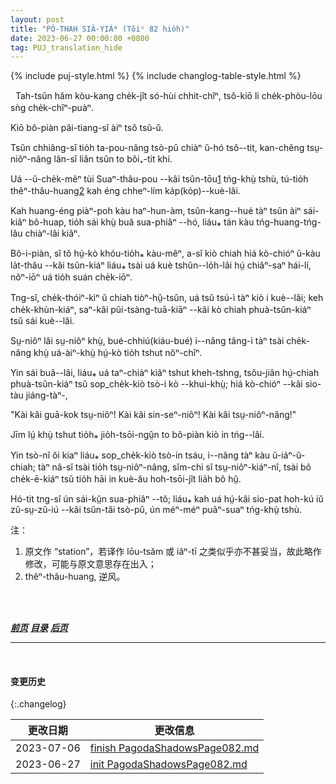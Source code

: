 ```yaml
---
layout: post
title: "PÓ-THAH SIÂ-YIÁᴺ (Tŏiⁿ 82 hio̍h)"
date: 2023-06-27 00:00:00 +0800
tag: PUJ_translation_hide
---
```


{% include puj-style.html %}
{% include changlog-table-style.html %}

<!-- The cost of boat and men is about four shillings a day, while the cost of travel by sedan-chair is about threepence per mile. -->
&nbsp;&nbsp;Tah-tsûn hăm kòu-kang che̍k-jît só-hùi chhit-chîⁿ, tsŏ-kiō li che̍k-phòu-lōu sǹg che̍k-chîⁿ-puàⁿ.
<!-- A chair is not always to be obtained. -->
Kiō bô-piàn pâi-tiang-sî àiⁿ tsŏ tsŭ-ŭ.
<!-- A boat can usually be secured by a man, though a woman may sometimes fail to get a passage. -->
Tsûn chhiâng-sî tio̍h ta-pou-nâng tsò-pû chiàⁿ ŭ-hó tsŏ&#x002D;&#x002D;tit, kan-chĕng tsṳ-niôⁿ-nâng lân-sî liân tsûn to bŏi₊-tit khí.
<!-- Returning homeward from a station upon the Swatow Bay, I one night found a head wind and surging waves opposing me. -->
Uá &#x002D;&#x002D;ŭ-che̍k-mêⁿ tùi Suaⁿ-thâu-pou &#x002D;&#x002D;kâi tsûn-tōu<a href="#note_1" class="note">1</a> tńg-khṳ̀ tshù, tú-tio̍h thêⁿ-thâu-huang<a href="#note_2" class="note">2</a> kah éng chheⁿ-lím ka̍p(ko̍p)&#x002D;&#x002D;kuè-lâi.
<!-- After beating against these until dark, my boatmen declared it impossible to make any progress, and said that we must run in beside the shore, and wait until the wind should veer and the tide turn. -->
Kah huang-éng piàⁿ-poh kàu haⁿ-hun-àm, tsûn-kang&#x002D;&#x002D;hué tàⁿ tsûn àiⁿ sái-kiâⁿ bô-huap, tio̍h sái khṳ̀ buâ sua-phiâⁿ &#x002D;&#x002D;hó, liáu⁎ tán kàu tńg-huang-tńg-lâu chiàⁿ-lâi kiâⁿ.
<!-- I had to decide whether I would toss all night where I was, or call a smaller boat, with strong oarsmen, to take me the remaining three miles. -->
Bô-i-piàn, sĭ tŏ hṳ́-kò khóu-tio̍h⁎ kàu-mêⁿ, a-sĭ kiò chiah hiá kò-chióⁿ ŭ-kàu la̍t-thâu &#x002D;&#x002D;kâi tsûn-kiáⁿ liáu⁎ tsài uá kuè tshûn&#x002D;&#x002D;lo̍h-lâi hṳ́ chiâⁿ-saⁿ hái-lí, nŏⁿ-iōⁿ uá tio̍h suán che̍k-iōⁿ.
<!-- I decided to have a fishing-boat called as soon as one was sighted; and, after some waiting, a little tub came along, manned by three stalwart rowers. -->
Tng-sî, che̍k-thóiⁿ-kìⁿ ŭ chiah tiòⁿ-hṳ̂-tsûn, uá tsŭ tsú-ì tàⁿ kiò i kuè&#x002D;&#x002D;lâi; keh che̍k-khùn-kiáⁿ, saⁿ-kâi pûi-tsàng-tuā-kiāⁿ &#x002D;&#x002D;kâi kò chiah phuà-tsûn-kiáⁿ tsŭ sái kuè&#x002D;&#x002D;lâi.
<!-- A prolonged bargaining was terminated by their agreeing to take one passenger to my landing-place for thirteenpence halfpenny. -->
Sṳ-niôⁿ lâi sṳ-niôⁿ khṳ̀, bué-chhiú(kiáu-bué) i&#x002D;&#x002D;nâng tâng-ì tàⁿ tsài che̍k-nâng khṳ̀ uá-àiⁿ-khṳ̀ hṳ́-kò tio̍h tshut nŏⁿ-chîⁿ.
<!-- They came alongside, and I stepped out from my cabin, when suddenly the little tub paddled off with might and main; the rowers exclaiming simultaneously to each other, -->
Yin sái buâ&#x002D;&#x002D;lâi, liáu⁎ uá taⁿ-chiàⁿ kiâⁿ tshut kheh-tshng, tsŏu-jiân hṳ́-chiah phuà-tsûn-kiáⁿ tsŭ sop_che̍k-kiò tsò-i kò &#x002D;&#x002D;khui-khṳ̀; hiá kò-chióⁿ &#x002D;&#x002D;kâi sio-tàu jiáng-tàⁿ-,
<!-- "It is a foreign lady! It is a teacheress! It is a woman!" -->
"Kài kâi guā-kok tsṳ-niôⁿ! Kài kâi sin-seⁿ-niôⁿ! Kài kâi tsṳ-niôⁿ-nâng!"
<!-- No bribe would induce them to return. -->
Jīm lṳ́ khṳ̀ tshut tio̍h⁎ jio̍h-tsōi-ngṳ̂n to bô-piàn kiò in tńg&#x002D;&#x002D;lâi.
<!-- Their grave response to all ridicule of their sudden fright and flight was, that if they were to carry even so much of womankind as a female infant a span long, their boat would catch no fish for many days thereafter. -->
Yin tsò-nî ŏi kiaⁿ liáu⁎ sop_che̍k-kiò tsò-in tsáu, i&#x002D;&#x002D;nâng tàⁿ kàu ŭ-iáⁿ-ŭ-chiah; tàⁿ nâ-sĭ tsài tio̍h tsṳ-niôⁿ-nâng, sĭm-chì sĭ tsṳ-niôⁿ-kiáⁿ-nî, tsài bô che̍k-ē-kiáⁿ tsŭ tio̍h hāi in kuè-ău hoh-tsōi-jît lia̍h bô hṳ̂.
<!-- Happily, we were near shore; and with my long-known and trusty steersman as "guide, philosopher, and friend," I sped on foot over the hills to my home. -->
Hó-tit tng-sî ún sái-kṳ̆n sua-phiâⁿ &#x002D;&#x002D;tŏ; liáu⁎ kah uá hṳ́-kâi sio-pat hoh-kú iŭ zû-sṳ-zû-iú &#x002D;&#x002D;kâi tsûn-tăi tsò-pû, ún méⁿ-méⁿ puâⁿ-suaⁿ tńg-khṳ̀ tshù.
<br>

注：
1. <span id="note_1">原文作 “station”，若译作 lōu-tsăm 或 iâⁿ-tī 之类似乎亦不甚妥当，故此略作修改，可能与原文意思存在出入；</span>
2. <span id="note_2">thêⁿ-thâu-huang, 逆风。</span>
<!-- 内注：此词译者记得家乡说法为 thêng-thâu-huang，但结合《卓威廉词典》，首音暂作 thêⁿ，待日后有必要再行增补。 -->
<br>

<br>

***[前页](PagodaShadowsPage080-081.html)***
***[目录](PagodaShadowsPreface.html#ma̍k-lo̍k)***
***[后页](PagodaShadowsPage083-084.html)***

---
<br>

#### 变更历史

{:.changelog}

| 更改日期 | 更改信息 |
| --- | --- |
| 2023-07-06 | <a href="https://github.com/DonAnthonyLee/DonAnthonyLee.github.io/commit/9f38f03e6a82d08c77f73d2b2b444ddc35116fa5" target="_blank">finish PagodaShadowsPage082.md</a> |
| 2023-06-27 | <a href="https://github.com/DonAnthonyLee/DonAnthonyLee.github.io/commit/1612e446cc9757f2c1d38d20dbb728706c674e30" target="_blank">init PagodaShadowsPage082.md</a> |
